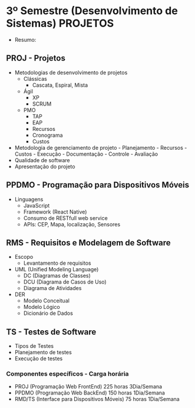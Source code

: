 # 3º Semestre (Desenvolvimento de Sistemas) PROJETOS
- Resumo:
## PROJ - Projetos
- Metodologias de desenvolvimento de projetos
	- Clássicas
		- Cascata, Espiral, Mista
	- Ágil
		- XP
		- SCRUM
	- PMO
		- TAP
		- EAP
		- Recursos
		- Cronograma
		- Custos
- Metodologia de gerenciamento de projeto
		- Planejamento
			- Recursos
			- Custos
		- Execução
			- Documentação
		- Controle
			- Avaliação
- Qualidade de software
- Apresentação do projeto
## PPDMO - Programação para Dispositivos Móveis
- Linguagens
	- JavaScript
	- Framework (React Native)
	- Consumo de RESTfull web service
	- APIs: CEP, Mapa, localização, Sensores
## RMS - Requisitos e Modelagem de Software
- Escopo
	- Levantamento de requisitos
- UML (Unified Modeling Language)
	- DC (Diagramas de Classes)
	- DCU (Diagrama de Casos de Uso)
	- Diagrama de Atividades
- DER
	- Modelo Conceitual
	- Modelo Lógico
	- Dicionário de Dados

## TS - Testes de Software
- Tipos de Testes
- Planejamento de testes
- Execução de testes

### Componentes específicos - Carga horária
- PROJ (Programação Web FrontEnd) 225 horas 3Dia/Semana
- PPDMO (Programação Web BackEnd) 150 horas 1Dia/Semana
- RMD/TS (Interface para Dispositivos Móveis) 75 horas 1Dia/Semana
